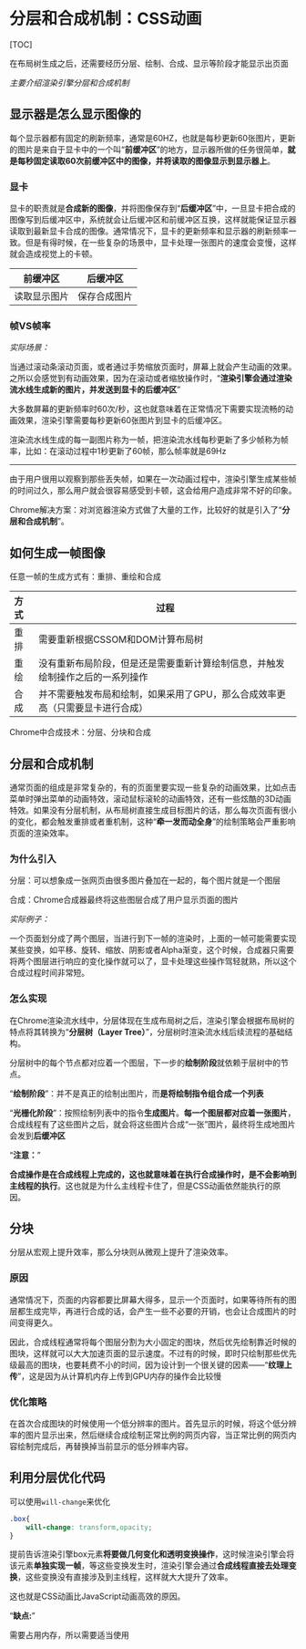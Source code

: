 # 分层和合成机制：CSS动画

[TOC]

在布局树生成之后，还需要经历分层、绘制、合成、显示等阶段才能显示出页面

*主要介绍渲染引擎分层和合成机制*

## 显示器是怎么显示图像的

每个显示器都有固定的刷新频率，通常是60HZ，也就是每秒更新60张图片，更新的图片是来自于显卡中的一个叫“**前缓冲区**”的地方，显示器所做的任务很简单，**就是每秒固定读取60次前缓冲区中的图像，并将读取的图像显示到显示器上**。

### 显卡

显卡的职责就是**合成新的图像**，并将图像保存到“**后缓冲区**”中，一旦显卡把合成的图像写到后缓冲区中，系统就会让后缓冲区和前缓冲区互换，这样就能保证显示器读取到最新显卡合成的图像。通常情况下，显卡的更新频率和显示器的刷新频率一致。但是有得时候，在一些复杂的场景中，显卡处理一张图片的速度会变慢，这样就会造成视觉上的卡顿。

| 前缓冲区     | 后缓冲区     |
| ------------ | ------------ |
| 读取显示图片 | 保存合成图片 |

### 帧VS帧率

*实际场景：*

当通过滚动条滚动页面，或者通过手势缩放页面时，屏幕上就会产生动画的效果。之所以会感觉到有动画效果，因为在滚动或者缩放操作时，“**渲染引擎会通过渲染流水线生成新的图片，并发送到显卡的后缓冲区**”

大多数屏幕的更新频率时60次/秒，这也就意味着在正常情况下需要实现流畅的动画效果，渲染引擎需要每秒更新60张图片到显卡的后缓冲区。

渲染流水线生成的每一副图片称为一帧，把渲染流水线每秒更新了多少帧称为帧率，比如：在滚动过程中1秒更新了60帧，那么帧率就是69Hz

------

由于用户很用以观察到那些丢失帧，如果在一次动画过程中，渲染引擎生成某些帧的时间过久，那么用户就会很容易感受到卡顿，这会给用户造成非常不好的印象。

Chrome解决方案：对浏览器渲染方式做了大量的工作，比较好的就是引入了“**分层和合成机制**”。

## 如何生成一帧图像

任意一帧的生成方式有：重排、重绘和合成

| 方式 | 过程                                                         |
| :--- | ------------------------------------------------------------ |
| 重排 | 需要重新根据CSSOM和DOM计算布局树                             |
| 重绘 | 没有重新布局阶段，但是还是需要重新计算绘制信息，并触发绘制操作之后的一系列操作 |
| 合成 | 并不需要触发布局和绘制，如果采用了GPU，那么合成效率更高（只需要显卡进行合成） |

Chrome中合成技术：分层、分块和合成

## 分层和合成机制

通常页面的组成是非常复杂的，有的页面里要实现一些复杂的动画效果，比如点击菜单时弹出菜单的动画特效，滚动鼠标滚轮的动画特效，还有一些炫酷的3D动画特效。如果没有分层机制，从布局树直接生成目标图片的话，那么每次页面有很小的变化，都会触发重排或者重机制，这种“**牵一发而动全身**”的绘制策略会严重影响页面的渲染效率。


### 为什么引入

分层：可以想象成一张网页由很多图片叠加在一起的，每个图片就是一个图层

合成：Chrome合成器最终将这些图层合成了用户显示页面的图片

*实际例子：*

一个页面划分成了两个图层，当进行到下一帧的渲染时，上面的一帧可能需要实现某些变换，如平移、旋转、缩放、阴影或者Alpha渐变，这个时候，合成器只需要将两个图层进行响应的变化操作就可以了，显卡处理这些操作驾轻就熟，所以这个合成过程时间非常短。

### 怎么实现

在Chrome渲染流水线中，分层体现在生成布局树之后，渲染引擎会根据布局树的特点将其转换为“**分层树（Layer Tree）**”，分层树时渲染流水线后续流程的基础结构。

分层树中的每个节点都对应着一个图层，下一步的**绘制阶段**就依赖于层树中的节点。

“**绘制阶段**”：并不是真正的绘制出图片，而**是将绘制指令组合成一个列表**

“**光栅化阶段**”：按照绘制列表中的指令**生成图片**。**每一个图层都对应着一张图片**，合成线程有了这些图片之后，就会将这些图片合成“一张”图片，最终将生成地图片会发到**后缓冲区**

“**注意：**”

**合成操作是在合成线程上完成的，这也就意味着在执行合成操作时，是不会影响到主线程的执行**。这也就是为什么主线程卡住了，但是CSS动画依然能执行的原因。

## 分块

分层从宏观上提升效率，那么分块则从微观上提升了渲染效率。

### 原因

通常情况下，页面的内容都要比屏幕大得多，显示一个页面时，如果等待所有的图层都生成完毕，再进行合成的话，会产生一些不必要的开销，也会让合成图片的时间变得更久。

因此，合成线程通常将每个图层分割为大小固定的图块，然后优先绘制靠近时候的图块，这样就可以大大加速页面的显示速度。不过有的时候，即时只绘制那些优先级最高的图块，也要耗费不小的时间，因为设计到一个很关键的因素——“**纹理上传**”，这是因为从计算机内存上传到GPU内存的操作会比较慢

### 优化策略

在首次合成图块的时候使用一个低分辨率的图片。首先显示的时候，将这个低分辨率的图片显示出来，然后继续合成绘制正常比例的网页内容，当正常比例的网页内容绘制完成后，再替换掉当前显示的低分辨率内容。

## 利用分层优化代码

可以使用`will-change`来优化

```css
.box{
    will-change: transform,opacity;
}
```

提前告诉渲染引擎box元素**将要做几何变化和透明变换操作**，这时候渲染引擎会将该元素**单独实现一帧**，等这些变换发生时，渲染引擎会通过**合成线程直接去处理变换**，这些变换没有直接涉及到主线程，这样就大大提升了效率。

这也就是CSS动画比JavaScript动画高效的原因。

“**缺点:**”

需要占用内存，所以需要适当使用